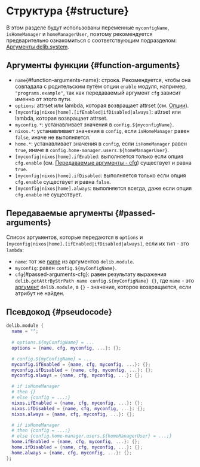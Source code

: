 # Структура {#structure}
В этом разделе будут использованы переменные `myconfigName`, `isHomeManager` и `homeManagerUser`, поэтому рекомендуется предварительно ознакомиться с соответствующим подразделом: [Аргументы delib.system](/TODO).

## Аргументы функции {#function-arguments}
- `name`{#function-arguments-name}: строка. Рекомендуется, чтобы она совпадала с родительским путём опции `enable` модуля, например, `"programs.example"`, так как передаваемый аргумент `cfg` зависит именно от этого пути.
- `options`: attrset или lambda, которая возвращает attrset (см. [Опции](/TODO)).
- `[myconfig|nixos|home].[ifEnabled|ifDisabled|always]`: attrset или lambda, которая возвращает attrset.
- `myconfig.*`: устанавливает значения в `config.${myconfigName}`.
- `nixos.*`: устанавливает значения в `config`, если `isHomeManager` равен `false`, иначе не выполняется.
- `home.*`: устанавливает значения в `config`, если `isHomeManager` равен `true`, иначе в `config.home-manager.users.${homeManagerUser}`.
- `[myconfig|nixos|home].ifEnabled`: выполняется только если опция `cfg.enable` (см. [Передаваемые аргументы - cfg](#passed-arguments-cfg)) существует и равна `true`.
- `[myconfig|nixos|home].ifDisabled`: выполняется только если опция `cfg.enable` существует и равна `false`.
- `[myconfig|nixos|home].always`: выполняется всегда, даже если опция `cfg.enable` не существует.

## Передаваемые аргументы {#passed-arguments}
Список аргументов, которые передаются в `options` и `[myconfig|nixos|home].[ifEnabled|ifDisabled|always]`, если их тип - это `lambda`:
- `name`: тот же [name](#function-arguments-name) из аргументов `delib.module`. 
- `myconfig`: равен `config.${myConfigName}`.
- `cfg`{#passed-arguments-cfg}: равен результату выражения `delib.getAttrByStrPath name config.${myConfigName} {}`, где `name` - это [аргумент](#function-arguments-name) `delib.module`, а `{}` - значение, которое возвращается, если атрибут не найден.

## Псевдокод {#pseudocode}
```nix
delib.module {
  name = "";
  
  # options.${myConfigName} = ...
  options = {name, cfg, myconfig, ...}: {};

  # config.${myConfigName} = ...
  myconfig.ifEnabled = {name, cfg, myconfig, ...}: {};
  myconfig.ifDisabled = {name, cfg, myconfig, ...}: {};
  myconfig.always = {name, cfg, myconfig, ...}: {};

  # if isHomeManager
  # then {}
  # else {config = ...;}
  nixos.ifEnabled = {name, cfg, myconfig, ...}: {};
  nixos.ifDisabled = {name, cfg, myconfig, ...}: {};
  nixos.always = {name, cfg, myconfig, ...}: {};

  # if isHomeManager
  # then {config = ...;}
  # else {config.home-manager.users.${homeManagerUser} = ...;}
  home.ifEnabled = {name, cfg, myconfig, ...}: {};
  home.ifDisabled = {name, cfg, myconfig, ...}: {};
  home.always = {name, cfg, myconfig, ...}: {};
};
```
